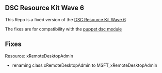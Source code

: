## DSC Resource Kit Wave 6

This Repo is a fixed version of the [DSC Resource Kit Wave 6](http://gallery.technet.microsoft.com/scriptcenter/DSC-Resource-Kit-All-c449312d)

The fixes are for compatibility with the [puppet dsc module](https://github.com/msutter/puppet-dsc)

## Fixes

Resource: xRemoteDesktopAdmin
- renaming class xRemoteDesktopAdmin to MSFT_xRemoteDesktopAdmin


